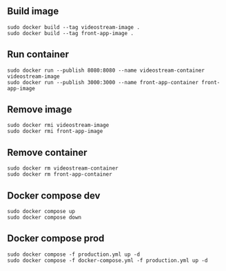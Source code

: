 ## Build image
```
sudo docker build --tag videostream-image .
sudo docker build --tag front-app-image .
```

## Run container
```
sudo docker run --publish 8080:8080 --name videostream-container videostream-image
sudo docker run --publish 3000:3000 --name front-app-container front-app-image
```

## Remove image
```
sudo docker rmi videostream-image
sudo docker rmi front-app-image
```

## Remove container
```
sudo docker rm videostream-container
sudo docker rm front-app-container
```

## Docker compose dev
```
sudo docker compose up
sudo docker compose down
```

## Docker compose prod
```
sudo docker compose -f production.yml up -d
sudo docker compose -f docker-compose.yml -f production.yml up -d
```
